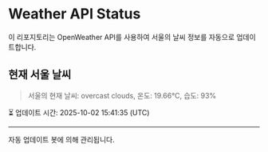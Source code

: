 
# Weather API Status

이 리포지토리는 OpenWeather API를 사용하여 서울의 날씨 정보를 자동으로 업데이트합니다.

## 현재 서울 날씨
> 서울의 현재 날씨: overcast clouds, 온도: 19.66°C, 습도: 93%

⏳ 업데이트 시간: 2025-10-02 15:41:35 (UTC)

---
자동 업데이트 봇에 의해 관리됩니다.
